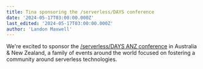 ```yaml
---
title: Tina sponsoring the /serverless/DAYS conference
date: '2024-05-17T03:00:00.000Z'
last_edited: '2024-05-17T03:00:00.000Z'
author: 'Landon Maxwell'
---
```


We're excited to sponsor the [/serverless/DAYS ANZ conference](https://serverlessdays.io/) in Australia & New Zealand, a family of events around the world focused on fostering a community around serverless technologies.